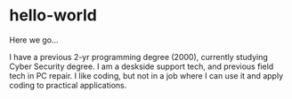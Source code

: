 # hello-world
Here we go...

I have a previous 2-yr programming degree (2000), currently studying Cyber Security degree. I am a deskside support tech, and
previous field tech in PC repair. I like coding, but not in a job where I can use it and apply coding to practical applications.

